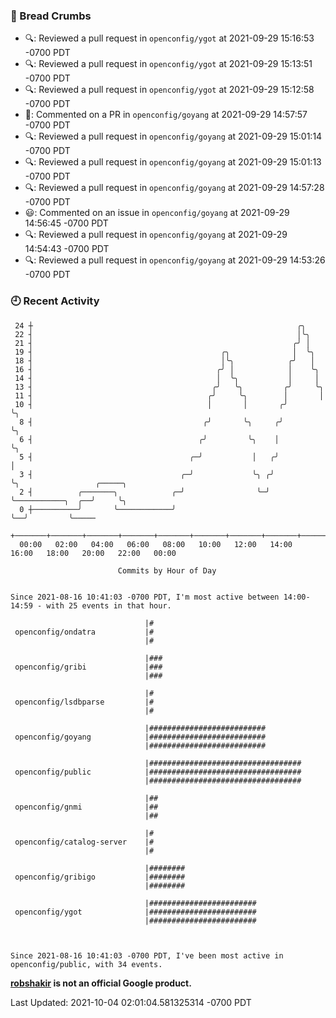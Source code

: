 ### 🍞 Bread Crumbs

 * 🔍: Reviewed a pull request in  `openconfig/ygot` at 2021-09-29 15:16:53 -0700 PDT
 * 🔍: Reviewed a pull request in  `openconfig/ygot` at 2021-09-29 15:13:51 -0700 PDT
 * 🔍: Reviewed a pull request in  `openconfig/ygot` at 2021-09-29 15:12:58 -0700 PDT
 * 💬: Commented on a PR in  `openconfig/goyang` at 2021-09-29 14:57:57 -0700 PDT
 * 🔍: Reviewed a pull request in  `openconfig/goyang` at 2021-09-29 15:01:14 -0700 PDT
 * 🔍: Reviewed a pull request in  `openconfig/goyang` at 2021-09-29 15:01:13 -0700 PDT
 * 🔍: Reviewed a pull request in  `openconfig/goyang` at 2021-09-29 14:57:28 -0700 PDT
 * 😃: Commented on an issue in `openconfig/goyang` at 2021-09-29 14:56:45 -0700 PDT
 * 🔍: Reviewed a pull request in  `openconfig/goyang` at 2021-09-29 14:54:43 -0700 PDT
 * 🔍: Reviewed a pull request in  `openconfig/goyang` at 2021-09-29 14:53:26 -0700 PDT

### 🕘 Recent Activity
```
 24 ┼                                                           ╭╮
 22 ┤                                                           │╰╮
 21 ┤                                                          ╭╯ │
 19 ┤                                          ╭╮              │  ╰╮
 18 ┤                                          │╰╮            ╭╯   │
 16 ┤                                         ╭╯ │            │    ╰╮
 14 ┤                                         │  ╰╮           │     │
 13 ┤                                        ╭╯   ╰╮         ╭╯     ╰╮
 11 ┤                                       ╭╯     ╰╮        │       │
 10 ┤                                       │       │       ╭╯       ╰╮
  8 ┤                                      ╭╯       ╰╮     ╭╯         ╰╮
  6 ┤                                     ╭╯         ╰╮    │           ╰╮
  5 ┤                                   ╭─╯           │   ╭╯            │
  3 ┤                                 ╭─╯             ╰╮ ╭╯             ╰╮                 ╭─────╮
  2 ┤          ╭───────╮            ╭─╯                ╰─╯               ╰───────────╮  ╭──╯     ╰╮
  0 ┼──────────╯       ╰────────────╯                                                ╰──╯         ╰─────
    +───────+───────+───────+───────+───────+───────+───────+───────+───────+───────+───────+───────+────
  00:00   02:00   04:00   06:00   08:00   10:00   12:00   14:00   16:00   18:00   20:00   22:00   00:00   

						Commits by Hour of Day


Since 2021-08-16 10:41:03 -0700 PDT, I'm most active between 14:00-14:59 - with 25 events in that hour.

```



```
                              |#
 openconfig/ondatra           |#
                              |#

                              |###
 openconfig/gribi             |###
                              |###

                              |#
 openconfig/lsdbparse         |#
                              |#

                              |##########################
 openconfig/goyang            |##########################
                              |##########################

                              |##################################
 openconfig/public            |##################################
                              |##################################

                              |##
 openconfig/gnmi              |##
                              |##

                              |#
 openconfig/catalog-server    |#
                              |#

                              |########
 openconfig/gribigo           |########
                              |########

                              |########################
 openconfig/ygot              |########################
                              |########################



Since 2021-08-16 10:41:03 -0700 PDT, I've been most active in openconfig/public, with 34 events.

```
**[robshakir](mailto:robjs@google.com) is not an official Google product.**  


Last Updated: 2021-10-04 02:01:04.581325314 -0700 PDT
